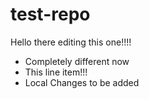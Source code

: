 # test-repo
Hello there editing this one!!!!

- Completely different now
- This line item!!!
- Local Changes to be added

